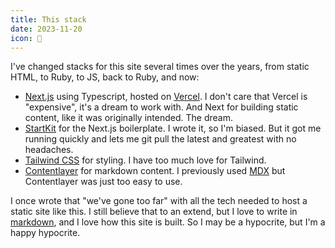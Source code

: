 ```yaml
---
title: This stack
date: 2023-11-20
icon: 🥞
---
```


I've changed stacks for this site several times over the years, from static HTML, to Ruby, to JS, back to Ruby, and now:

* [Next.js](https://nextjs.org) using Typescript, hosted on [Vercel](https://vercel.com).  I don't care that Vercel is "expensive", it's a dream to work with.  And Next for building static content, like it was originally intended.  The dream.
* [StartKit](https://startkit.dev) for the Next.js boilerplate. I wrote it, so I'm biased. But it got me running quickly and lets me git pull the latest and greatest with no headaches.
* [Tailwind CSS](https://tailwindcss.com) for styling. I have too much love for Tailwind.
* [Contentlayer](https://contentlayer.dev) for markdown content. I previously used
  [MDX](https://mdxjs.com) but Contentlayer was just too easy to use.

I once wrote that "we've gone too far" with all the tech needed to host a static
site like this. I still believe that to an extend, but I love to write in
[markdown](https://daringfireball.net/projects/markdown/), and I love how this
site is built. So I may be a hypocrite, but I'm a happy hypocrite.
